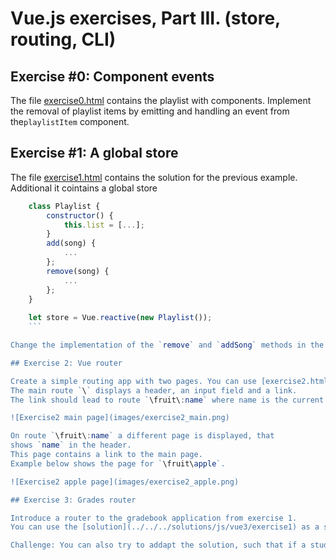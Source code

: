 # Vue.js exercises, Part III. (store, routing, CLI)

## Exercise #0: Component events

The file [exercise0.html](exercise0.html) contains the playlist with components.
Implement the removal of playlist items by emitting and handling an event from the`playlistItem` component.

## Exercise #1: A global store

The file [exercise1.html](exercise1.html) contains the solution for the previous example. 
Additional it cointains a global store 
```js
    class Playlist {
        constructor() {
            this.list = [...];
        }
        add(song) {
            ...
        };
        remove(song) {
            ...
        };
    }
    
    let store = Vue.reactive(new Playlist());
    ```

Change the implementation of the `remove` and `addSong` methods in the `playListItemC` and `playlistFormC` components, to directly update the global store. Remove events and event handling where possible.

## Exercise 2: Vue router

Create a simple routing app with two pages. You can use [exercise2.html](exercise2.html) as starting file.
The main route `\` displays a header, an input field and a link.
The link should lead to route `\fruit\:name` where name is the current value of the input field.

![Exercise2 main page](images/exercise2_main.png)

On route `\fruit\:name` a different page is displayed, that
shows `name` in the header. 
This page contains a link to the main page.
Example below shows the page for `\fruit\apple`.

![Exercise2 apple page](images/exercise2_apple.png)

## Exercise 3: Grades router

Introduce a router to the gradebook application from exercise 1. 
You can use the [solution](../../../solutions/js/vue3/exercise1) as a starting point.

Challenge: You can also try to addapt the solution, such that if a student_no is used for which no student exists, an error is shown.